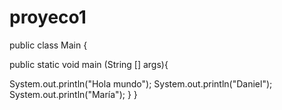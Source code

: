# proyeco1

public class Main {


public static void main (String [] args){

  System.out.println("Hola mundo");
  System.out.println("Daniel");
  System.out.println("María");
}
}
